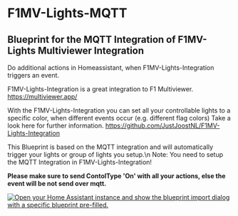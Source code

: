 # F1MV-Lights-MQTT
## Blueprint for the MQTT Integration of F1MV-Lights Multiviewer Integration

Do additional actions in Homeassistant, when F1MV-Lights-Integration triggers an event. 

F1MV-Lights-Integration is a great integration to F1 Multiviewer.
https://multiviewer.app/ 

With the F1MV-Lights-Integration you can set all your controllable lights to a specific color, when different events occur (e.g. different flag colors)
Take a look here for further information.
https://github.com/JustJoostNL/F1MV-Lights-Integration

This Blueprint is based on the MQTT integration and will automatically trigger your lights or group of lights you setup.\n
Note: You need to setup the MQTT Integration in F1MV-Lights-Integration!

<b>Please make sure to send ContolType 'On' with all your actions, else the event will be not send over mqtt.</b>



[![Open your Home Assistant instance and show the blueprint import dialog with a specific blueprint pre-filled.](https://my.home-assistant.io/badges/blueprint_import.svg)](https://my.home-assistant.io/redirect/blueprint_import/?blueprint_url=https%3A%2F%2Fgithub.com%2Fmkcologne%2FF1MV-Lights-MQTT%2Fblob%2Fmain%2FF1MV-Lights-MQTT.yaml)
